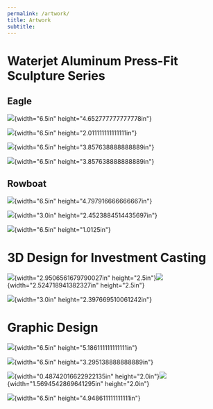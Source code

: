 ```yaml
---
permalink: /artwork/
title: Artwork
subtitle: 
---
```


# Waterjet Aluminum Press-Fit Sculpture Series

## Eagle

![](./media/Artwork/image1.png){width="6.5in"
height="4.652777777777778in"}

![](./media/Artwork/image2.png){width="6.5in"
height="2.011111111111111in"}

![](./media/Artwork/image3.png){width="6.5in"
height="3.857638888888889in"}

![](./media/Artwork/image4.png){width="6.5in"
height="3.857638888888889in"}

## Rowboat

![](./media/Artwork/image5.png){width="6.5in"
height="4.797916666666667in"}

![](./media/Artwork/image6.png){width="3.0in"
height="2.4523884514435697in"}

![](./media/Artwork/image7.png){width="6.5in" height="1.0125in"}

# 3D Design for Investment Casting

![](./media/Artwork/image8.png){width="2.9506561679790027in"
height="2.5in"}![](./media/Artwork/image9.png){width="2.524718941382327in"
height="2.5in"}

![](./media/Artwork/image10.png){width="3.0in"
height="2.397669510061242in"}

# Graphic Design

![](./media/Artwork/image11.png){width="6.5in"
height="5.186111111111111in"}

![](./media/Artwork/image12.png){width="6.5in"
height="3.295138888888889in"}

![](./media/Artwork/image13.png){width="0.48742016622922135in"
height="2.0in"}![](./media/Artwork/image14.png){width="1.5694542869641295in"
height="2.0in"}

![](./media/Artwork/image15.png){width="6.5in"
height="4.948611111111111in"}
